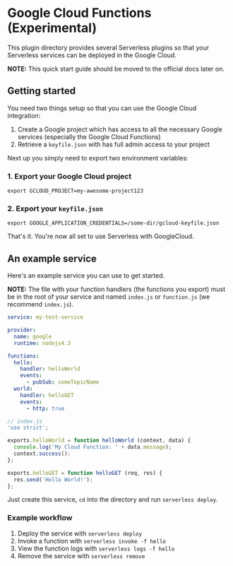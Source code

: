 # Google Cloud Functions (Experimental)

This plugin directory provides several Serverless plugins so that your Serverless
services can be deployed in the Google Cloud.

**NOTE:** This quick start guide should be moved to the official docs later on.

## Getting started

You need two things setup so that you can use the Google Cloud integration:

1. Create a Google project which has access to all the necessary Google services
(especially the Google Cloud Functions)
2. Retrieve a `keyfile.json` with has full admin access to your project

Next up you simply need to export two environment variables:

### 1. Export your Google Cloud project

`export GCLOUD_PROJECT=my-awesome-project123`

### 2. Export your `keyfile.json`

`export GOOGLE_APPLICATION_CREDENTIALS=/some-dir/gcloud-keyfile.json`

That's it. You're now all set to use Serverless with GoogleCloud.

## An example service

Here's an example service you can use to get started.

**NOTE:** The file with your function handlers (the functions you export) must be
in the root of your service and named `index.js` or `function.js` (we recommend `index.js`).

```yml
service: my-test-service

provider:
  name: google
  runtime: nodejs4.3

functions:
  hello:
    handler: helloWorld
    events:
      - pubSub: someTopicName
  world:
    handler: helloGET
    events:
      - http: true
```

```javascript
// index.js
'use strict';

exports.helloWorld = function helloWorld (context, data) {
  console.log('My Cloud Function: ' + data.message);
  context.success();
};

exports.helloGET = function helloGET (req, res) {
  res.send('Hello World!');
};
```

Just create this service, `cd` into the directory and run `serverless deploy`.

### Example workflow

1. Deploy the service with `serverless deploy`
2. Invoke a function with `serverless invoke -f hello`
3. View the function logs with `serverless logs -f hello`
4. Remove the service with `serverless remove`
